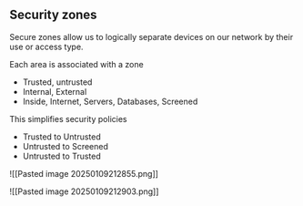 ## Security zones

Secure zones allow us to logically separate devices on our network by their use or access type.

Each area is associated with a zone
- Trusted, untrusted
- Internal, External
- Inside, Internet, Servers, Databases, Screened

 This simplifies security policies
 - Trusted to Untrusted
 - Untrusted to Screened
 - Untrusted to Trusted

![[Pasted image 20250109212855.png]]

![[Pasted image 20250109212903.png]]

